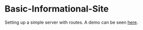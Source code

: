 # Basic-Informational-Site

Setting up a simple server with routes. A demo can be seen [here](https://codesandbox.io/s/focused-darkness-nng2n).
